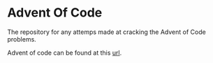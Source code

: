 # Advent Of Code

The repository for any attemps made at cracking the Advent of Code problems.<br>

Advent of code can be found at this <a href="https://adventofcode.com">url</a>.
